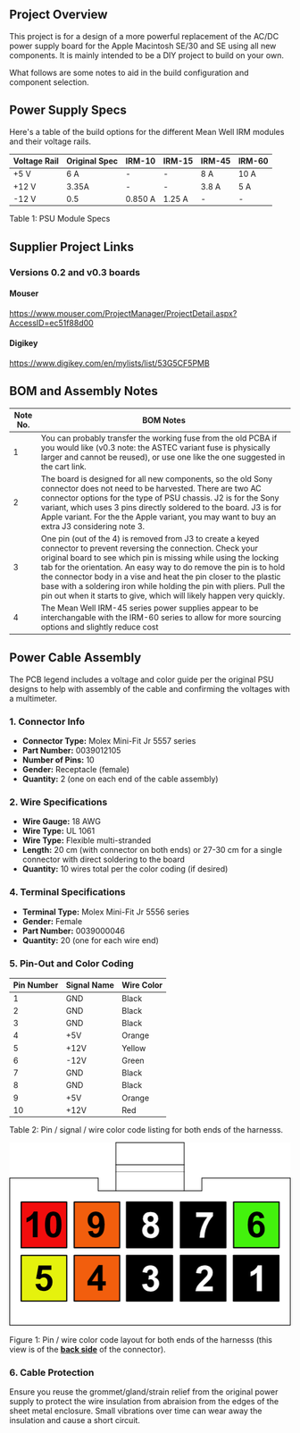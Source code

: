 ## Project Overview

This project is for a design of a more powerful replacement of the AC/DC power supply board for the Apple Macintosh SE/30 and SE using all new components. It is mainly intended to be a DIY project to build on your own.

What follows are some notes to aid in the build configuration and component selection. 

## Power Supply Specs

Here's a table of the build options for the different Mean Well IRM modules and their voltage rails.

| Voltage Rail | Original Spec | IRM-10  | IRM-15 | IRM-45 | IRM-60 |
| ----- | ------------- | ------- | ------ | ------ | ------ |
| +5 V  | 6 A           | -       | -      | 8 A    | 10 A   |
| +12 V | 3.35A         | -       | -      | 3.8 A  | 5 A    |
| -12 V | 0.5           | 0.850 A | 1.25 A | -      | -      |

Table 1: PSU Module Specs

## Supplier Project Links

### Versions 0.2 and v0.3 boards

#### Mouser
https://www.mouser.com/ProjectManager/ProjectDetail.aspx?AccessID=ec51f88d00

#### Digikey
https://www.digikey.com/en/mylists/list/53G5CF5PMB

## BOM and Assembly Notes

| Note No. | BOM Notes                                                    |
| -------- | ------------------------------------------------------------ |
| 1        | You can probably transfer the working fuse from the old PCBA if you would like (v0.3 note: the ASTEC variant fuse is physically larger and cannot be reused), or use one like the one suggested in the cart link. |
| 2        | The board is designed for all new components, so the old Sony connector does not need to be harvested. There are two AC connector options for the type of PSU chassis. J2 is for the Sony variant, which uses 3 pins directly soldered to the board. J3 is for Apple variant. For the the Apple variant, you may want to buy an extra J3 considering note 3. |
| 3        | One pin (out of the 4) is removed from J3 to create a keyed connector to prevent reversing the connection. Check your original board to see which pin is missing while using the locking tab for the orientation. An easy way to do remove the pin is to hold the connector body in a vise and heat the pin closer to the plastic base with a soldering iron while holding the pin with pliers. Pull the pin out when it starts to give, which will likely happen very quickly. |
| 4        | The Mean Well IRM-45 series power supplies appear to be interchangable with the IRM-60 series to allow for more sourcing options and slightly reduce cost |

## Power Cable Assembly

The PCB legend includes a voltage and color guide per the original PSU designs to help with assembly of the cable and confirming the voltages with a multimeter.

### 1. Connector Info

- **Connector Type:** Molex Mini-Fit Jr 5557 series
- **Part Number:** 0039012105
- **Number of Pins:** 10
- **Gender:** Receptacle (female)
- **Quantity:** 2 (one on each end of the cable assembly)

### 2. Wire Specifications

- **Wire Gauge:** 18 AWG
- **Wire Type:** UL 1061
- **Wire Type:** Flexible multi-stranded
- **Length:** 20 cm (with connector on both ends) or 27-30 cm for a single connector with direct soldering to the board
- **Quantity:** 10 wires total per the color coding (if desired)

### 4. Terminal Specifications

- **Terminal Type:** Molex Mini-Fit Jr 5556 series
- **Gender:** Female
- **Part Number:** 0039000046
- **Quantity:** 20 (one for each wire end)

### 5. Pin-Out and Color Coding

| Pin Number | Signal Name | Wire Color |
| ---------- | ----------- | ---------- |
| 1          | GND         | Black      |
| 2          | GND         | Black      |
| 3          | GND         | Black      |
| 4          | +5V         | Orange     |
| 5          | +12V        | Yellow     |
| 6          | -12V        | Green      |
| 7          | GND         | Black      |
| 8          | GND         | Black      |
| 9          | +5V         | Orange     |
| 10         | +12V        | Red        |

Table 2: Pin / signal / wire color code listing for both ends of the harnesss.

![](/images/cable_harness_layout.png)

Figure 1: Pin / wire color code layout for both ends of the harnesss (this view is of the **<u>back side</u>** of the connector).

### 6. Cable Protection

Ensure you reuse the grommet/gland/strain relief from the original power supply to protect the wire insulation from abraision from the edges of the sheet metal enclosure. Small vibrations over time can wear away the insulation and cause a short circuit.
